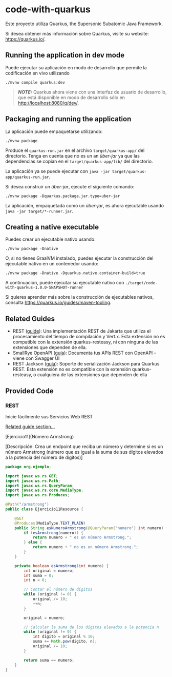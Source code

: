 # code-with-quarkus

Este proyecto utiliza Quarkus, the Supersonic Subatomic Java Framework.

Si desea obtener más información sobre Quarkus, visite su website: <https://quarkus.io/>.

## Running the application in dev mode

Puede ejecutar su aplicación en modo de desarrollo que permite la codificación en vivo utilizando

```shell script
./mvnw compile quarkus:dev
```

> **_NOTE:_**  Quarkus ahora viene con una interfaz de usuario de desarrollo, que está disponible en modo de desarrollo sólo en <http://localhost:8080/q/dev/>.

## Packaging and running the application

La aplicación puede empaquetarse utilizando:

```shell script
./mvnw package
```

Produce el `quarkus-run.jar` en el archivo `target/quarkus-app/` del directorio.
Tenga en cuenta que no es un an _über-jar_ ya que las dependencias se copian en el `target/quarkus-app/lib/` del directorio.

La aplicación ya se puede ejecutar con `java -jar target/quarkus-app/quarkus-run.jar`.

Si desea construir un _über-jar_, ejecute el siguiente comando:

```shell script
./mvnw package -Dquarkus.package.jar.type=uber-jar
```

La aplicación, empaquetada como un _über-jar_, es ahora ejecutable usando `java -jar target/*-runner.jar`.

## Creating a native executable

Puedes crear un ejecutable nativo usando:

```shell script
./mvnw package -Dnative
```

O, si no tienes GraalVM instalado, puedes ejecutar la construcción del ejecutable nativo en un contenedor usando:

```shell script
./mvnw package -Dnative -Dquarkus.native.container-build=true
```

A continuación, puede ejecutar su ejecutable nativo con `./target/code-with-quarkus-1.0.0-SNAPSHOT-runner`

Si quieres aprender más sobre la construcción de ejecutables nativos, consulta <https://quarkus.io/guides/maven-tooling>.

## Related Guides

- REST ([guide](https://quarkus.io/guides/rest)): Una implementación REST de Jakarta que utiliza el procesamiento del tiempo de compilación y Vert.x. Esta extensión no es compatible con la extensión quarkus-resteasy, ni con ninguna de las extensiones que dependen de ella.
- SmallRye OpenAPI ([guía](https://quarkus.io/guides/openapi-swaggerui)): Documenta tus APIs REST con OpenAPI - viene con Swagger UI
- REST Jackson ([guía](https://quarkus.io/guides/rest#json-serialisation)): Soporte de serialización Jackson para Quarkus REST. Esta extensión no es compatible con la extensión quarkus-resteasy, o cualquiera de las extensiones que dependen de ella

## Provided Code

### REST

Inicie fácilmente sus Servicios Web REST

[Related guide section...](https://quarkus.io/guides/getting-started-reactive#reactive-jax-rs-resources)

[Ejercicio11](Número Armstrong)

[Descripción: Crea un endpoint que reciba un número y determine si es un número Armstrong (número que es igual a la suma de sus dígitos elevados a la potencia del número de dígitos)]

```java
package org.ejemplo;

import javax.ws.rs.GET;
import javax.ws.rs.Path;
import javax.ws.rs.QueryParam;
import javax.ws.rs.core.MediaType;
import javax.ws.rs.Produces;

@Path("/armstrong")
public class Ejercicio11Resource {

    @GET
    @Produces(MediaType.TEXT_PLAIN)
    public String esNumeroArmstrong(@QueryParam("numero") int numero) {
        if (esArmstrong(numero)) {
            return numero + " es un número Armstrong.";
        } else {
            return numero + " no es un número Armstrong.";
        }
    }

    private boolean esArmstrong(int numero) {
        int original = numero;
        int suma = 0;
        int n = 0;

        // Contar el número de dígitos
        while (original != 0) {
            original /= 10;
            ++n;
        }

        original = numero;

        // Calcular la suma de los dígitos elevados a la potencia n
        while (original != 0) {
            int digito = original % 10;
            suma += Math.pow(digito, n);
            original /= 10;
        }

        return suma == numero;
    }
}
